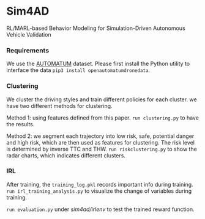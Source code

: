 # Sim4AD
RL/MARL-based Behavior Modeling for Simulation-Driven Autonomous Vehicle Validation


### Requirements
We use the [AUTOMATUM](https://automatum-data.com/) dataset. Please first install the Python utility to interface the data
`pip3 install openautomatumdronedata`.

### Clustering
We cluster the driving styles and train different policies for each cluster.
we have two different methods for clustering.

Method 1: using features defined from this paper. 
`run clustering.py` to have the results. 

Method 2: we segment each trajectory into low risk, safe, potential danger and high risk, 
which are then used as features for clustering. The risk level is determined by inverse TTC and THW.
`run riskclustering.py` to show the radar charts, which indicates different clusters.

### IRL
After training, the `training_log.pkl` records important info during training.
`run irl_training_analysis.py` to visualize the change of variables during training.

`run evaluation.py` under *sim4ad/irlenv* to test the trained reward function.